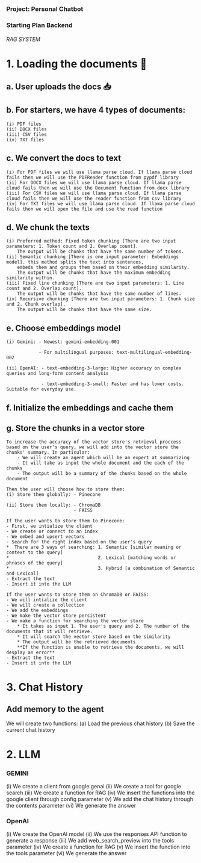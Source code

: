 ### Project: Personal Chatbot ###

### Starting Plan Backend


###### RAG SYSTEM ######

# 1. Loading the documents 📑

## a. User uploads the docs 📥
## b. For starters, we have 4 types of documents:
    (i) PDF files
    (ii) DOCX files
    (iii) CSV files
    (iv) TXT files
## c. We convert the docs to text
    (i) For PDF files we will use llama parse cloud. If llama parse cloud fails then we will use the PDFReader function from pypdf library 
    (ii) For DOCX files we will use llama parse cloud. If llama parse cloud fails then we will use the Document function from docx library
    (iii) For CSV files we will use llama parse cloud. If llama parse cloud fails then we will use the reader function from csv library
    (iv) For TXT files we will use llama parse cloud. If llama parse cloud fails then we will open the file and use the read function
## d. We chunk the texts 
    (i) Preferred method: Fixed token chunking [There are two input parameters: 1. Token count and 2. Overlap count].
        The output will be chunks that have the same number of tokens.
    (ii) Semantic chunking [There is one input parameter: Embeddings model]. this method splits the text into sentences,
        embeds them and groups them based on their embedding similarity. 
        The output will be chunks that have the maximum embedding similarity within. 
    (iii) Fixed line chunking [There are two input parameters: 1. Line count and 2. Overlap count].
        The output will be chunks that have the same number of lines.
    (iv) Recursive chunking [There are two input parameters: 1. Chunk size and 2. Chunk overlap].
        The output will be chunks that have the same size.
## e. Choose embeddings model
    (i) Gemini: - Newest: gemini-embedding-001

                - For multilingual purposes: text-multilingual-embedding-002

    (ii) OpenAI: - text-embedding-3-large: Higher accuracy on complex queries and long-form content analysis

                 - text-embedding-3-small: Faster and has lower costs.  Suitable for everyday use.
## f. Initialize the embeddings and cache them
## g. Store the chunks in a vector store
    To increase the accuracy of the vector store's retrieval proccess based on the user's query, we will add into the vector store the chunks' summary. In particular:
        - We will create an agent which will be an expert at summarizing
        - It will take as input the whole document and the each of the chunks
        - The output will be a summary of the chunks based on the whole document

    Then the user will choose how to store them:
    (i) Store them globally: - Pinecone

    (ii) Store them locally: - ChromaDB
                             - FAISS

    If the user wants to store them to Pinecone:
    - First, we intialize the client
    - We create or connect to an index
    - We embed and upsert vectors
    - Search for the right index based on the user's query
    *  There are 3 ways of searching: 1. Semantic [similar meaning or context to the query]
    *                                 2. Lexical [matching words or phrases of the query]
    *                                 3. Hybrid [a combination of Semantic and Lexical]
    - Extract the text
    - Insert it into the LLM

    If the user wants to store them on ChromaDB or FAISS:
    - We will intialize the client
    - We will create a collection
    - We add the embeddings 
    - We make the vector store persistent
    - We make a function for searching the vector store
        * It takes as input 1. The user's query and 2. The number of the documents that it will retrieve.
        * It will search the vector store based on the similarity
        * The output will be the retrieved documents 
        **If the function is unable to retrieve the documents, we will desplay an error**
    - Extract the text
    - Insert it into the LLM


# 3. Chat History 

## Add memory to the agent

We will create two functions:
(a) Load the previous chat history
(b) Save the current chat history


# 2. LLM

### GEMINI ###  
(i) We create a client from google.genai
(ii) We create a tool for google search 
(iii) We create a function for RAG
(iv) We insert the functions into the google client through config parameter
(v) We add the chat history through the contents parameter
(vi) We generate the answer

### OpenAI ###
(i) We create the OpenAI model 
(ii) We use the responses API function to generate a response
(iii) We add web_search_preview into the tools parameter 
(iv) We create a function for RAG 
(v) We insert the function into the tools parameter 
(vi) We generate the answer
